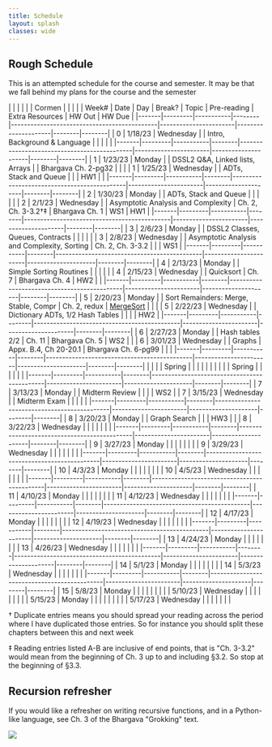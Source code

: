 ```yaml
---
title: Schedule 
layout: splash
classes: wide
---
```


## Rough Schedule

This is an attempted schedule for the course and semester. It may be that we fall behind my plans for the course and the semester

|       |         |           |        |                                             | Cormen                |                     |        |        |
| Week# | Date    | Day       | Break? | Topic                                       | Pre-reading           | Extra Resources     | HW Out | HW Due |
|-------|---------|-----------|--------|---------------------------------------------|-----------------------|---------------------|--------|--------|
| 0     | 1/18/23 | Wednesday |        | Intro, Background & Language                |                       |                     |        |        |
|-------|---------|-----------|--------|---------------------------------------------|-----------------------|---------------------|--------|--------|
| 1     | 1/23/23 | Monday    |        | DSSL2 Q&A, Linked lists, Arrays             |                       | Bhargava Ch. 2-pg32 |        |        |
| 1     | 1/25/23 | Wednesday |        | ADTs, Stack and Queue                       |                       |                     | HW1    |        |
|-------|---------|-----------|--------|---------------------------------------------|-----------------------|---------------------|--------|--------|
| 2     | 1/30/23 | Monday    |        | ADTs, Stack and Queue                       |                       |                     |        |        |
| 2     | 2/1/23  | Wednesday |        | Asymptotic Analysis and Complexity          | Ch. 2, Ch. 3-3.2†‡    | Bhargava Ch. 1      | WS1    | HW1    |
|-------|---------|-----------|--------|---------------------------------------------|-----------------------|---------------------|--------|--------|
| 3     | 2/6/23  | Monday    |        | DSSL2 Classes, Queues, Contracts            |                       |                     |        |        |
| 3     | 2/8/23  | Wednesday |        | Asymptotic Analysis and Complexity, Sorting | Ch. 2, Ch. 3-3.2      |                     |        | WS1    |
|-------|---------|-----------|--------|---------------------------------------------|-----------------------|---------------------|--------|--------|
| 4     | 2/13/23 | Monday    |        | Simple Sorting Routines                     |                       |                     |        |        |
| 4     | 2/15/23 | Wednesday |        | Quicksort                                   | Ch. 7                 | Bhargava Ch. 4      | HW2    |        |
|-------|---------|-----------|--------|---------------------------------------------|-----------------------|---------------------|--------|--------|
| 5     | 2/20/23 | Monday    |        | Sort Remainders: Merge, Stable, Compr       | Ch. 2, redux          | [MergeSort][Merge]  |        |        |
| 5     | 2/22/23 | Wednesday |        | Dictionary ADTs, 1/2 Hash Tables            |                       |                     |        | HW2    |
|-------|---------|-----------|--------|---------------------------------------------|-----------------------|---------------------|--------|--------|
| 6     | 2/27/23 | Monday    |        | Hash tables 2/2                             | Ch. 11                | Bhargava Ch. 5      | WS2    |        |
| 6     | 3/01/23 | Wednesday |        | Graphs                                      | Appx. B.4, Ch 20-20.1 | Bhargava Ch. 6-pg99 |        |        |
|-------|---------|-----------|--------|---------------------------------------------|-----------------------|---------------------|--------|--------|
|       |         |           | Spring |                                             |                       |                     |        |        |
|       |         |           | Spring |                                             |                       |                     |        |        |
|-------|---------|-----------|--------|---------------------------------------------|-----------------------|---------------------|--------|--------|
| 7     | 3/13/23 | Monday    |        | Midterm Review                              |                       |                     |        | WS2    |
| 7     | 3/15/23 | Wednesday |        | Midterm Exam                                |                       |                     |        |        |
|-------|---------|-----------|--------|---------------------------------------------|-----------------------|---------------------|--------|--------|
| 8     | 3/20/23 | Monday    |        | Graph Search                                |                       |                     | HW3    |        |
| 8     | 3/22/23 | Wednesday |        |                                             |                       |                     |        |        |
|-------|---------|-----------|--------|---------------------------------------------|-----------------------|---------------------|--------|--------|
| 9     | 3/27/23 | Monday    |        |                                             |                       |                     |        |        |
| 9     | 3/29/23 | Wednesday |        |                                             |                       |                     |        |        |
|-------|---------|-----------|--------|---------------------------------------------|-----------------------|---------------------|--------|--------|
| 10    | 4/3/23  | Monday    |        |                                             |                       |                     |        |        |
| 10    | 4/5/23  | Wednesday |        |                                             |                       |                     |        |        |
|-------|---------|-----------|--------|---------------------------------------------|-----------------------|---------------------|--------|--------|
| 11    | 4/10/23 | Monday    |        |                                             |                       |                     |        |        |
| 11    | 4/12/23 | Wednesday |        |                                             |                       |                     |        |        |
|-------|---------|-----------|--------|---------------------------------------------|-----------------------|---------------------|--------|--------|
| 12    | 4/17/23 | Monday    |        |                                             |                       |                     |        |        |
| 12    | 4/19/23 | Wednesday |        |                                             |                       |                     |        |        |
|-------|---------|-----------|--------|---------------------------------------------|-----------------------|---------------------|--------|--------|
| 13    | 4/24/23 | Monday    |        |                                             |                       |                     |        |        |
| 13    | 4/26/23 | Wednesday |        |                                             |                       |                     |        |        |
|-------|---------|-----------|--------|---------------------------------------------|-----------------------|---------------------|--------|--------|
| 14    | 5/1/23  | Monday    |        |                                             |                       |                     |        |        |
| 14    | 5/3/23  | Wednesday |        |                                             |                       |                     |        |        |
|-------|---------|-----------|--------|---------------------------------------------|-----------------------|---------------------|--------|--------|
| 15    | 5/8/23  | Monday    |        |                                             |                       |                     |        |        |
|       | 5/10/23 | Wednesday |        |                                             |                       |                     |        |        |
|       | 5/15/23 | Monday    |        |                                             |                       |                     |        |        |
|       | 5/17/23 | Wednesday |        |                                             |                       |                     |        |        |



† Duplicate entries means you should spread your reading across the
period where I have duplicated those entries. So for instance you
should split these chapters between this and next week

‡ Reading entries listed A-B are inclusive of end points, that is "Ch.
3-3.2" would mean from the beginning of Ch. 3 up to and including
§3.2. So stop at the beginning of §3.3.

## Recursion refresher

If you would like a refresher on writing recursive functions, and in a
Python-like language, see Ch. 3 of the Bhargava "Grokking" text.


<img src="https://imgs.xkcd.com/comics/tree.png">


[Quick]: https://www.youtube.com/watch?v=ywWBy6J5gz8
[Merge]: https://www.youtube.com/watch?v=XaqR3G_NVoo

